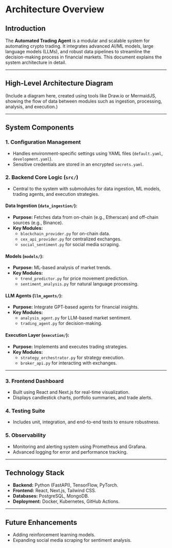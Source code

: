 # Architecture Overview

## Introduction
The **Automated Trading Agent** is a modular and scalable system for automating crypto trading. It integrates advanced AI/ML models, large language models (LLMs), and robust data pipelines to streamline the decision-making process in financial markets. This document explains the system architecture in detail.

---

## High-Level Architecture Diagram
(Include a diagram here, created using tools like Draw.io or MermaidJS, showing the flow of data between modules such as ingestion, processing, analysis, and execution.)

---

## System Components
### 1. **Configuration Management**
- Handles environment-specific settings using YAML files (`default.yaml`, `development.yaml`).
- Sensitive credentials are stored in an encrypted `secrets.yaml`.

### 2. **Backend Core Logic (`src/`)**
- Central to the system with submodules for data ingestion, ML models, trading agents, and execution strategies.

#### Data Ingestion (`data_ingestion/`):
- **Purpose:** Fetches data from on-chain (e.g., Etherscan) and off-chain sources (e.g., Binance).
- **Key Modules:**
  - `blockchain_provider.py` for on-chain data.
  - `cex_api_provider.py` for centralized exchanges.
  - `social_sentiment.py` for social media scraping.

#### Models (`models/`):
- **Purpose:** ML-based analysis of market trends.
- **Key Modules:**
  - `trend_predictor.py` for price movement prediction.
  - `sentiment_analysis.py` for natural language processing.

#### LLM Agents (`llm_agents/`):
- **Purpose:** Integrate GPT-based agents for financial insights.
- **Key Modules:**
  - `analysis_agent.py` for LLM-based market sentiment.
  - `trading_agent.py` for decision-making.

#### Execution Layer (`execution/`):
- **Purpose:** Implements and executes trading strategies.
- **Key Modules:**
  - `strategy_orchestrator.py` for strategy execution.
  - `broker_api.py` for interacting with exchanges.

---

### 3. **Frontend Dashboard**
- Built using React and Next.js for real-time visualization.
- Displays candlestick charts, portfolio summaries, and trade alerts.

### 4. **Testing Suite**
- Includes unit, integration, and end-to-end tests to ensure robustness.

### 5. **Observability**
- Monitoring and alerting system using Prometheus and Grafana.
- Advanced logging for error and performance tracking.

---

## Technology Stack
- **Backend:** Python (FastAPI), TensorFlow, PyTorch.
- **Frontend:** React, Next.js, Tailwind CSS.
- **Databases:** PostgreSQL, MongoDB.
- **Deployment:** Docker, Kubernetes, GitHub Actions.

---

## Future Enhancements
- Adding reinforcement learning models.
- Expanding social media scraping for sentiment analysis.
